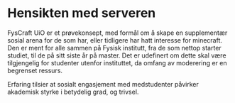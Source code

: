 # Hensikten med serveren

FysCraft UiO er et prøvekonsept, med formål om å skape en supplementær sosial arena for de som har, eller tidligere har hatt interesse for minecraft.
Den er ment for alle sammen på Fysisk institutt, fra de som nettop starter studiet, til de på sitt siste år på master. Det er udefinert om dette
skal være tilgjengelig for studenter utenfor instituttet, da omfang av moderering er en begrenset ressurs.


Erfaring tilsier at sosialt engasjement med medstudenter påvirker akademisk styrke i betydelig grad, og trivsel.

